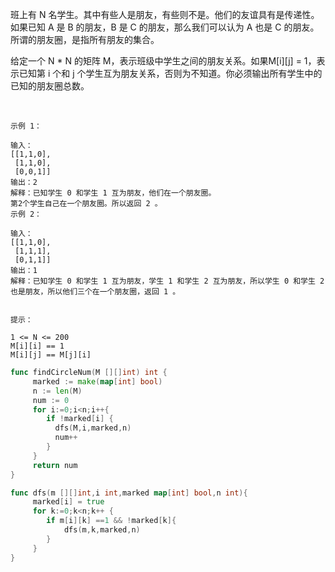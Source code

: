 班上有 N 名学生。其中有些人是朋友，有些则不是。他们的友谊具有是传递性。如果已知 A 是 B 的朋友，B 是 C 的朋友，那么我们可以认为 A 也是 C 的朋友。所谓的朋友圈，是指所有朋友的集合。   
  
给定一个 N * N 的矩阵 M，表示班级中学生之间的朋友关系。如果M[i][j] = 1，表示已知第 i 个和 j 个学生互为朋友关系，否则为不知道。你必须输出所有学生中的已知的朋友圈总数。    

 
```
示例 1：

输入：
[[1,1,0],
 [1,1,0],
 [0,0,1]]
输出：2 
解释：已知学生 0 和学生 1 互为朋友，他们在一个朋友圈。
第2个学生自己在一个朋友圈。所以返回 2 。
示例 2：

输入：
[[1,1,0],
 [1,1,1],
 [0,1,1]]
输出：1
解释：已知学生 0 和学生 1 互为朋友，学生 1 和学生 2 互为朋友，所以学生 0 和学生 2 也是朋友，所以他们三个在一个朋友圈，返回 1 。
 

提示：

1 <= N <= 200
M[i][i] == 1
M[i][j] == M[j][i]
```

```go
func findCircleNum(M [][]int) int {
     marked := make(map[int] bool)
     n := len(M)
     num := 0
     for i:=0;i<n;i++{
     	if !marked[i] {
     	  dfs(M,i,marked,n)
     	  num++
		}
	 }
	 return num
}

func dfs(m [][]int,i int,marked map[int] bool,n int){
     marked[i] = true
     for k:=0;k<n;k++ {
     	if m[i][k] ==1 && !marked[k]{
     		dfs(m,k,marked,n)
		}
	 }
}
```
